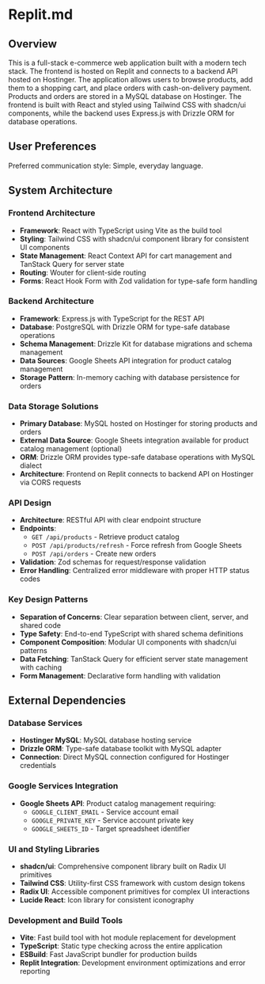 # Replit.md

## Overview

This is a full-stack e-commerce web application built with a modern tech stack. The frontend is hosted on Replit and connects to a backend API hosted on Hostinger. The application allows users to browse products, add them to a shopping cart, and place orders with cash-on-delivery payment. Products and orders are stored in a MySQL database on Hostinger. The frontend is built with React and styled using Tailwind CSS with shadcn/ui components, while the backend uses Express.js with Drizzle ORM for database operations.

## User Preferences

Preferred communication style: Simple, everyday language.

## System Architecture

### Frontend Architecture
- **Framework**: React with TypeScript using Vite as the build tool
- **Styling**: Tailwind CSS with shadcn/ui component library for consistent UI components
- **State Management**: React Context API for cart management and TanStack Query for server state
- **Routing**: Wouter for client-side routing
- **Forms**: React Hook Form with Zod validation for type-safe form handling

### Backend Architecture
- **Framework**: Express.js with TypeScript for the REST API
- **Database**: PostgreSQL with Drizzle ORM for type-safe database operations
- **Schema Management**: Drizzle Kit for database migrations and schema management
- **Data Sources**: Google Sheets API integration for product catalog management
- **Storage Pattern**: In-memory caching with database persistence for orders

### Data Storage Solutions
- **Primary Database**: MySQL hosted on Hostinger for storing products and orders
- **External Data Source**: Google Sheets integration available for product catalog management (optional)
- **ORM**: Drizzle ORM provides type-safe database operations with MySQL dialect
- **Architecture**: Frontend on Replit connects to backend API on Hostinger via CORS requests

### API Design
- **Architecture**: RESTful API with clear endpoint structure
- **Endpoints**:
  - `GET /api/products` - Retrieve product catalog
  - `POST /api/products/refresh` - Force refresh from Google Sheets
  - `POST /api/orders` - Create new orders
- **Validation**: Zod schemas for request/response validation
- **Error Handling**: Centralized error middleware with proper HTTP status codes

### Key Design Patterns
- **Separation of Concerns**: Clear separation between client, server, and shared code
- **Type Safety**: End-to-end TypeScript with shared schema definitions
- **Component Composition**: Modular UI components with shadcn/ui patterns
- **Data Fetching**: TanStack Query for efficient server state management with caching
- **Form Management**: Declarative form handling with validation

## External Dependencies

### Database Services
- **Hostinger MySQL**: MySQL database hosting service
- **Drizzle ORM**: Type-safe database toolkit with MySQL adapter
- **Connection**: Direct MySQL connection configured for Hostinger credentials

### Google Services Integration
- **Google Sheets API**: Product catalog management requiring:
  - `GOOGLE_CLIENT_EMAIL` - Service account email
  - `GOOGLE_PRIVATE_KEY` - Service account private key
  - `GOOGLE_SHEETS_ID` - Target spreadsheet identifier

### UI and Styling Libraries
- **shadcn/ui**: Comprehensive component library built on Radix UI primitives
- **Tailwind CSS**: Utility-first CSS framework with custom design tokens
- **Radix UI**: Accessible component primitives for complex UI interactions
- **Lucide React**: Icon library for consistent iconography

### Development and Build Tools
- **Vite**: Fast build tool with hot module replacement for development
- **TypeScript**: Static type checking across the entire application
- **ESBuild**: Fast JavaScript bundler for production builds
- **Replit Integration**: Development environment optimizations and error reporting